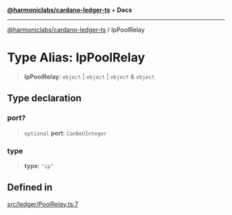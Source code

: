 [**@harmoniclabs/cardano-ledger-ts**](../README.md) • **Docs**

***

[@harmoniclabs/cardano-ledger-ts](../globals.md) / IpPoolRelay

# Type Alias: IpPoolRelay

> **IpPoolRelay**: `object` \| `object` \| `object` & `object`

## Type declaration

### port?

> `optional` **port**: `CanBeUInteger`

### type

> **type**: `"ip"`

## Defined in

[src/ledger/PoolRelay.ts:7](https://github.com/HarmonicLabs/cardano-ledger-ts/blob/94dd590ffe94133126b0d8d49920fc7b002e1975/src/ledger/PoolRelay.ts#L7)
